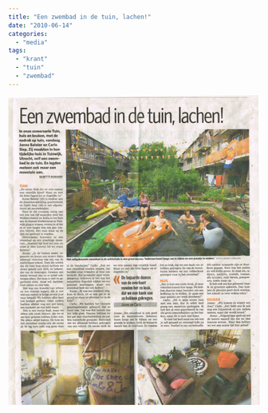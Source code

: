 ```yaml
---
title: "Een zwembad in de tuin, lachen!"
date: "2010-06-14"
categories: 
  - "media"
tags: 
  - "krant"
  - "tuin"
  - "zwembad"
---
```


[![](images/krantenstuk-zwembad.jpg "krantenstuk zwembad")](http://www.buurlandutrecht.nl/wp-content/uploads/2011/05/krantenstuk-zwembad.jpg)
